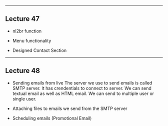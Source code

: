 
------------------
Lecture 47
------------------

- nl2br function

- Menu functionality

- Designed Contact Section


-------------------
Lecture 48
-------------------

- Sending emails from live
The server we use to send emails is called SMTP server. It has crendentials to connect to server.
We can send textual email as well as HTML email.
We can send to multiple user or single user.

- Attaching files to emails we send from the SMTP server
- Scheduling emails (Promotional Email)